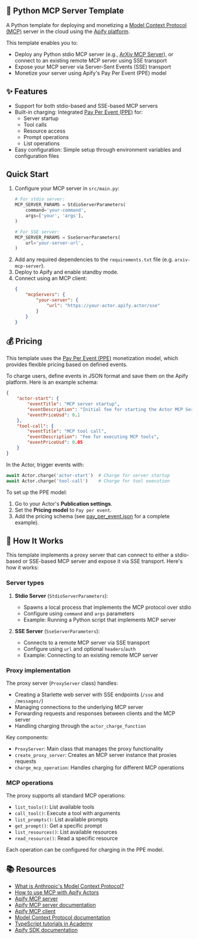 ## 🚀 Python MCP Server Template

A Python template for deploying and monetizing a [Model Context Protocol (MCP)](https://modelcontextprotocol.io) server in the cloud using the [Apify platform](https://docs.apify.com/platform/actors).

This template enables you to:
- Deploy any Python stdio MCP server (e.g., [ArXiv MCP Server](https://github.com/blazickjp/arxiv-mcp-server)), or connect to an existing remote MCP server using SSE transport
- Expose your MCP server via Server-Sent Events (SSE) transport
- Monetize your server using Apify's Pay Per Event (PPE) model

## ✨ Features

- Support for both stdio-based and SSE-based MCP servers
- Built-in charging: Integrated [Pay Per Event (PPE)](https://docs.apify.com/platform/actors/publishing/monetize#pay-per-event-pricing-model) for:
  - Server startup
  - Tool calls
  - Resource access
  - Prompt operations
  - List operations
- Easy configuration: Simple setup through environment variables and configuration files

## Quick Start

1. Configure your MCP server in `src/main.py`:
   ```python
   # For stdio server:
   MCP_SERVER_PARAMS = StdioServerParameters(
       command='your-command',
       args=['your', 'args'],
   )

   # For SSE server:
   MCP_SERVER_PARAMS = SseServerParameters(
       url='your-server-url',
   )
   ```
2. Add any required dependencies to the `requirements.txt` file (e.g. `arxiv-mcp-server`).
3. Deploy to Apify and enable standby mode.
4. Connect using an MCP client:
   ```json
   {
       "mcpServers": {
           "your-server": {
               "url": "https://your-actor.apify.actor/sse"
           }
       }
   }
   ```

## 💰 Pricing

This template uses the [Pay Per Event (PPE)](https://docs.apify.com/platform/actors/publishing/monetize#pay-per-event-pricing-model) monetization model, which provides flexible pricing based on defined events.

To charge users, define events in JSON format and save them on the Apify platform. Here is an example schema:

```json
{
    "actor-start": {
        "eventTitle": "MCP server startup",
        "eventDescription": "Initial fee for starting the Actor MCP Server",
        "eventPriceUsd": 0.1
    },
    "tool-call": {
        "eventTitle": "MCP tool call",
        "eventDescription": "Fee for executing MCP tools",
        "eventPriceUsd": 0.05
    }
}
```

In the Actor, trigger events with:

```python
await Actor.charge('actor-start')  # Charge for server startup
await Actor.charge('tool-call')    # Charge for tool execution
```

To set up the PPE model:
1. Go to your Actor's **Publication settings**.
2. Set the **Pricing model** to `Pay per event`.
3. Add the pricing schema (see [pay_per_event.json](.actor/pay_per_event.json) for a complete example).

## 🔧 How It Works

This template implements a proxy server that can connect to either a stdio-based or SSE-based MCP server and expose it via SSE transport. Here's how it works:

### Server types

1. **Stdio Server** (`StdioServerParameters`):
   - Spawns a local process that implements the MCP protocol over stdio
   - Configure using `command` and `args` parameters
   - Example: Running a Python script that implements MCP server

2. **SSE Server** (`SseServerParameters`):
   - Connects to a remote MCP server via SSE transport
   - Configure using `url` and optional `headers`/`auth`
   - Example: Connecting to an existing remote MCP server

### Proxy implementation

The proxy server (`ProxyServer` class) handles:
- Creating a Starlette web server with SSE endpoints (`/sse` and `/messages/`)
- Managing connections to the underlying MCP server
- Forwarding requests and responses between clients and the MCP server
- Handling charging through the `actor_charge_function`

Key components:
- `ProxyServer`: Main class that manages the proxy functionality
- `create_proxy_server`: Creates an MCP server instance that proxies requests
- `charge_mcp_operation`: Handles charging for different MCP operations

### MCP operations

The proxy supports all standard MCP operations:
- `list_tools()`: List available tools
- `call_tool()`: Execute a tool with arguments
- `list_prompts()`: List available prompts
- `get_prompt()`: Get a specific prompt
- `list_resources()`: List available resources
- `read_resource()`: Read a specific resource

Each operation can be configured for charging in the PPE model.

## 📚 Resources

- [What is Anthropic's Model Context Protocol?](https://blog.apify.com/what-is-model-context-protocol/)
- [How to use MCP with Apify Actors](https://blog.apify.com/how-to-use-mcp/)
- [Apify MCP server](https://mcp.apify.com)
- [Apify MCP server documentation](https://docs.apify.com/platform/integrations/mcp)
- [Apify MCP client](https://apify.com/jiri.spilka/tester-mcp-client)
- [Model Context Protocol documentation](https://modelcontextprotocol.io)
- [TypeScript tutorials in Academy](https://docs.apify.com/academy/node-js)
- [Apify SDK documentation](https://docs.apify.com/sdk/js/)

